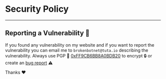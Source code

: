 # Security Policy
---
## Reporting a Vulnerability 🐛

If you found any vulnerability on my website and if you want to report the vulnerability you can email me to `brokenbotnet@tuta.io` describing the vulnerability.
Always use PGP 🔑 [0xFF9CB6BB8A0BDB20](https://keybase.io/brokenbotnet/pgp_keys.asc?fingerprint=943bfb00331a17bd4fa56cfdff9cb6bb8a0bdb20) to encrypt 🔒 or create an [bug report](https://github.com/BrokenBotnet/brokenbotnet.github.io/issues/new?assignees=&labels=&template=bug_report.md&title=) ⚠️

Thanks ❤️
